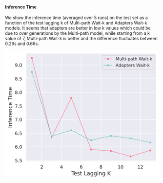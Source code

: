 #### Inference Time
We show the inference time (averaged over 5 runs) on the test set as a function of the test lagging k of Multi-path Wait-k and Adapters Wait-k models. It seems that adapters are better in low k values which could be due to over generations by the Multi-path model, while starting from a k value of 7, Multi-path Wait-k is better and the difference fluctuates between 0.29s and 0.66s.

![](../figs/inference_time.png)